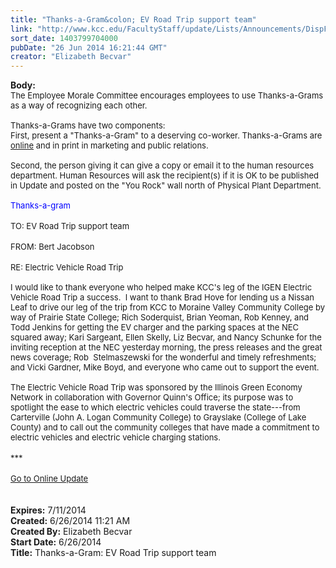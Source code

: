 ```yaml
---
title: "Thanks-a-Gram&colon; EV Road Trip support team"
link: "http://www.kcc.edu/FacultyStaff/update/Lists/Announcements/DispForm.aspx?ID=1553"
sort_date: 1403799704000
pubDate: "26 Jun 2014 16:21:44 GMT"
creator: "Elizabeth Becvar"
---
```


<div><b>Body:</b> <div class="ExternalClassB48BF296FE604A6780D12E68C6EBD4D7">
<div><font size="2">The Employee Morale Committee encourages employees to use Thanks-a-Grams as a way of recognizing each other.<br /> <br />Thanks-a-Grams have two components:<br />First, present a &quot;Thanks-a-Gram&quot; to a deserving co-worker. Thanks-a-Grams are </font><a href="/FacultyStaff/documents/thanksagram.pdf"><font size="2">online</font></a><font size="2"> and in print in marketing and public relations.<br /> <br />Second, the person giving it can give a copy or email it to the human resources department. Human Resources will ask the recipient(s) if it is OK to be published in Update and posted on the &quot;You Rock&quot; wall north of Physical Plant Department.<br /> <br /><font color="#0000ff">Thanks-a-gram </font> </font></div>
<div><br /><font size="2">TO: EV Road Trip support team</font></div>
<div><font size="2"></font> </div>
<div><font size="2">FROM: Bert Jacobson</font></div>
<div><font size="2"></font> </div>
<div><font size="2">RE: Electric Vehicle Road Trip</font></div><font size="2">
<div><br />I would like to thank everyone who helped make KCC's leg of the IGEN Electric Vehicle Road Trip a success.  I want to thank Brad Hove for lending us a Nissan Leaf to drive our leg of the trip from KCC to Moraine Valley Community College by way of Prairie State College; Rich Soderquist, Brian Yeoman, Rob Kenney, and Todd Jenkins for getting the EV charger and the parking spaces at the NEC squared away; Kari Sargeant, Ellen Skelly, Liz Becvar, and Nancy Schunke for the inviting reception at the NEC yesterday morning, the press releases and the great news coverage; Rob  Stelmaszewski for the wonderful and timely refreshments; and Vicki Gardner, Mike Boyd, and everyone who came out to support the event.</div>
<div><br />The Electric Vehicle Road Trip was sponsored by the Illinois Green Economy Network in collaboration with Governor Quinn's Office; its purpose was to spotlight the ease to which electric vehicles could traverse the state---from Carterville (John A. Logan Community College) to Grayslake (College of Lake County) and to call out the community colleges that have made a commitment to electric vehicles and electric vehicle charging stations.</font></div>
<div><font size="2"></font> </div>
<div><font size="2">***</font></div>
<div><font size="2"></font> </div>
<div><a href="/FacultyStaff/update/Pages/dailyupdate.aspx"><font size="2">Go to Online Update</font></a></div>
<div> </div>
<div> </div></div></div>
<div><b>Expires:</b> 7/11/2014</div>
<div><b>Created:</b> 6/26/2014 11:21 AM</div>
<div><b>Created By:</b> Elizabeth Becvar</div>
<div><b>Start Date:</b> 6/26/2014</div>
<div><b>Title:</b> Thanks-a-Gram: EV Road Trip support team</div>
